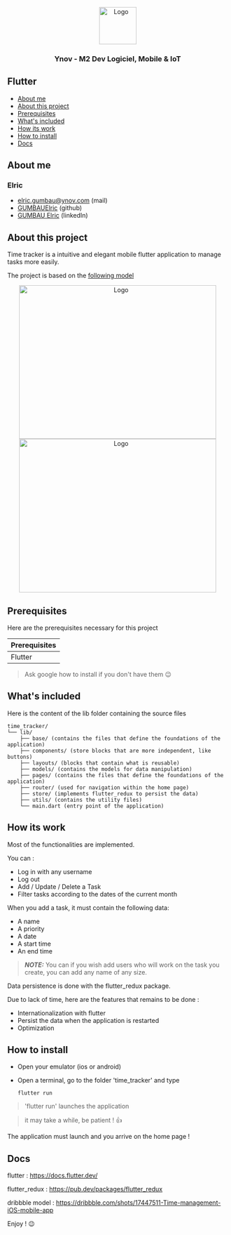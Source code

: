 <p align="center">
  <a href="https://example.com/">
    <img src="https://pbs.twimg.com/profile_images/979714483387092994/PMI-aUXp_400x400.jpg" alt="Logo" width=85 height=85>
  </a>

<h3 align="center">Ynov - M2 Dev Logiciel, Mobile & IoT</h3>
</p>

## Flutter

- [About me](#about-me)
- [About this project](#about-this-project)
- [Prerequisites](#prerequisites)
- [What's included](#whats-included)
- [How its work](#how-its-work)
- [How to install](#how-to-install)
- [Docs](#docs)

## About me

### Elric

- elric.gumbau@ynov.com (mail)
- [GUMBAUElric](https://github.com/GUMBAUElric) (github)
- [GUMBAU Elric](https://fr.linkedin.com/in/elric-gumbau-30943417a/) (linkedIn)

## About this project

Time tracker is a intuitive and elegant mobile flutter application to manage tasks more easily.

The project is based on the [following model](https://dribbble.com/shots/17447511-Time-management-iOS-mobile-app)

<p align="center">
    <img src="https://cdn.dribbble.com/users/1998175/screenshots/17447511/media/e5c9c2407b87a7cae14ea6aff31c227b.jpg" alt="Logo" width=450 height=350>
    <img src="https://cdn.dribbble.com/users/1998175/screenshots/17447511/media/41a2fb29affe65f280ac541621c43205.jpg?compress=1&resize=1200x900&vertical=top" alt="Logo" width=450 height=350>

</p>

## Prerequisites

Here are the prerequisites necessary for this project

| Prerequisites |         
|---------------|
| Flutter       | 

> Ask google how to install if you don't have them 😉

## What's included

Here is the content of the lib folder containing the source files

```text
time_tracker/
└── lib/
    ├── base/ (contains the files that define the foundations of the application)
    ├── components/ (store blocks that are more independent, like buttons)
    ├── layouts/ (blocks that contain what is reusable)
    ├── models/ (contains the models for data manipulation)
    ├── pages/ (contains the files that define the foundations of the application)
    ├── router/ (used for navigation within the home page)
    ├── store/ (implements flutter_redux to persist the data)
    ├── utils/ (contains the utility files)
    └── main.dart (entry point of the application)
```

## How its work

Most of the functionalities are implemented.

You can :

- Log in with any username
- Log out
- Add / Update / Delete a Task
- Filter tasks according to the dates of the current month

When you add a task, it must contain the following data:

- A name
- A priority
- A date
- A start time
- An end time

> **_NOTE:_** You can if you wish add users who will work on the task you create, you can add any name of any size.

Data persistence is done with the flutter_redux package.

Due to lack of time, here are the features that remains to be done :

- Internationalization with flutter
- Persist the data when the application is restarted
- Optimization

## How to install

- Open your emulator (ios or android)

- Open a terminal, go to the folder 'time_tracker' and type

      flutter run

> 'flutter run' launches the application

> it may take a while, be patient ! 👍

The application must launch and you arrive on the home page !

## Docs

flutter : https://docs.flutter.dev/

flutter_redux : https://pub.dev/packages/flutter_redux

dribbble model : https://dribbble.com/shots/17447511-Time-management-iOS-mobile-app

Enjoy ! 😉
